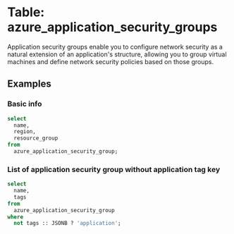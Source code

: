 # Table: azure_application_security_groups

Application security groups enable you to configure network security as a natural extension of an application's structure, allowing you to group virtual machines and define network security policies based on those groups.

## Examples

### Basic info

```sql
select
  name,
  region,
  resource_group
from
  azure_application_security_group;
```


### List of application security group without application tag key

```sql
select
  name,
  tags
from
  azure_application_security_group
where
  not tags :: JSONB ? 'application';
```
